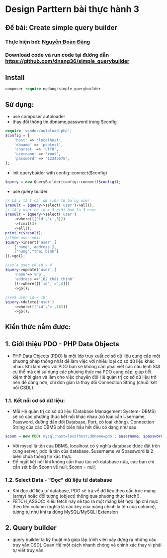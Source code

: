 # Design Parttern bài thực hành 3

## Đề bài: Create simple query builder

### Thực hiện bởi: [Nguyễn Đoàn Đăng](https://github.com/dnang36)

### Download code và run code tại đường dẫn https://github.com/dnang36/simple_querybuilder

## Install

```php
composer require ngdang/simple_querybuilder
```

## Sử dụng:
- use composer autoloader
- thay đổi thông tin dbname,password trong $config
````php
require 'vendor/autoload.php';
$config = [
    'host' => 'localhost',
    'dbname' => 'pdotest',
    'charset' => 'utf8',
    'username' => 'root',
    'password' => '12345678',
];
````
- init querybuider with config::connect($config)
```php
$query = new QueryBuilder(config::connect($config));
```
- use query buider
```php
// Lấy tất cả dữ liệu từ bảng user
$result = $query->select('user')->all();
// lấy user có id > 3 giới hạn là 3 user
$result = $query->select('user')
    ->where([['id','>',3]])
    ->limit(3)
    ->all();
print_r($result);
//thêm user mới:
$query->insert('user',[
    ['name','address'],
    ["hung","thai binh"]
])->go();

//sửa user có id = 4
$query->update('user',[
    'name'=>'vnp',
    'address'=>'102 thái thinh'
    ])->where([['id','=',4]])
    ->go();
    
//xoá user id = 18;
$query->delete('user')
    ->where([['id','=',18]])
    ->go();
```

## Kiến thức nắm được:
## 1. Giới thiệu PDO - PHP Data Objects
- PHP Data Objects (PDO) là một lớp truy xuất cơ sở dữ liệu cung cấp một phương pháp thống nhất để làm việc với nhiều loại cơ sở dữ liệu khác nhau. Khi làm việc với PDO bạn sẽ không cần phải viết các câu lệnh SQL cụ thể mà chỉ sử dụng các phương thức mà PDO cung cấp, giúp tiết kiệm thời gian và làm cho việc chuyển đổi Hệ quản trị cơ sở dữ liệu trở nên dễ dàng hơn, chỉ đơn giản là thay đổi Connection String (chuỗi kết nối CSDL).
### 1.1. Kết nối cơ sở dữ liệu:
- Mỗi Hệ quản trị cơ sở dữ liệu (Database Management System- DBMS) sẽ có các phương thức kết nối khác nhau (có loại cần Username, Password, đường dẫn đới Database, Port, có loại không). Connection String của các DBMS phổ biến hầu hết đều có dạng như sau:
````php
$conn = new PDO('mysql:host=localhost;dbname=pdo', $username, $password);
````
- Với mysql là tên của DBMS, localhost có ý nghĩa database được đặt trên cùng server, pdo là tên của database. $username và $password là 2 biến chứa thông tin xác thực.
- Đế ngắt kết nối khi không cần thao tác với database nữa, các bạn chỉ cần sét biến $conn về null; $conn = null;
### 1.2. Select Data - "Đọc" dữ liệu từ database
- Khi đọc dữ liệu từ database, PDO sẽ trả về dữ liệu theo cấu trúc mảng (array) hoặc đối tượng (object) thông qua phương thức fetch().
- FETCH_ASSOC: Kiểu fetch này sẽ tạo ra một mảng kết hợp lập chỉ mục theo tên column (nghĩa là các key của mảng chính là tên của column), tương tự như khi ta dùng MySQL/MySQLi Extension

## 2. Query builder
- query builder la kỹ thuật mà giúp lập trình viên xây dựng ra những câu truy vấn CSDL Quan Hệ một cách nhanh chóng và chính xác thay vì phải tự viết truy vấn.